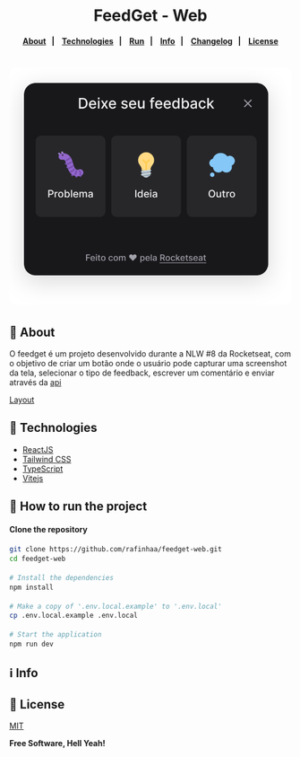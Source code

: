 <h4 align="center">
    <h1 align="center">
      FeedGet - Web
    </h1>
</h4>

<h4 align="center">
    <p align="center">
      <a href="#-about">About</a>&nbsp;&nbsp;&nbsp;|&nbsp;&nbsp;&nbsp;
      <a href="#-technologies">Technologies</a>&nbsp;&nbsp;&nbsp;|&nbsp;&nbsp;&nbsp;
      <a href="#-how-to-run-the-project">Run</a>&nbsp;&nbsp;&nbsp;|&nbsp;&nbsp;&nbsp;
      <a href="#-info">Info</a>&nbsp;&nbsp;&nbsp;|&nbsp;&nbsp;&nbsp;
      <a href="#-changelog">Changelog</a>&nbsp;&nbsp;&nbsp;|&nbsp;&nbsp;&nbsp;
      <a href="#-license">License</a>
  </p>
</h4>

<h1 align="center">
  <img style="border-radius: 10px" height="auto" alt="Screenshot" title="Screenshot" src="docs/images/screenshot.svg" />
</h1>

## 🔖 About

O feedget é um projeto desenvolvido durante a NLW #8 da Rocketseat, com o objetivo de criar um botão onde o usuário pode capturar uma screenshot da tela, selecionar o tipo de feedback, escrever um comentário e enviar através da [api](https://github.com/rafinhaa/feedget-backend)

[Layout](<https://www.figma.com/file/3G82fbo73yeXHAUNn8QlEz/Feedback-Widget-(Community)?node-id=100%3A2114>)

## 🚀 Technologies

- [ReactJS](https://reactjs.org/)
- [Tailwind CSS](https://tailwindcss.com/)
- [TypeScript](https://www.typescriptlang.org/)
- [Vitejs](https://vitejs.dev/)

## 🏁 How to run the project

#### Clone the repository

```bash
git clone https://github.com/rafinhaa/feedget-web.git
cd feedget-web

# Install the dependencies
npm install

# Make a copy of '.env.local.example' to '.env.local'
cp .env.local.example .env.local

# Start the application
npm run dev
```

## ℹ️ Info

## 📝 License

[MIT](LICENSE)

**Free Software, Hell Yeah!**
